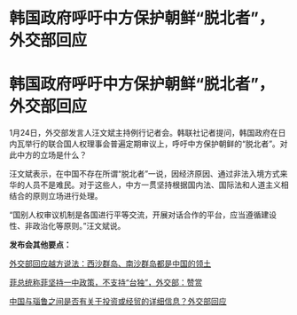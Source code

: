 # 韩国政府呼吁中方保护朝鲜“脱北者”，外交部回应

# 韩国政府呼吁中方保护朝鲜“脱北者”，外交部回应

1月24日，外交部发言人汪文斌主持例行记者会。韩联社记者提问，韩国政府在日内瓦举行的联合国人权理事会普遍定期审议上，呼吁中方保护朝鲜的“脱北者”。对此中方的立场是什么？

汪文斌表示，在中国不存在所谓“脱北者”一说，因经济原因、通过非法入境方式来华的人员不是难民。对于这些人，中方一贯坚持根据国内法、国际法和人道主义相结合的原则立场进行处理。

“国别人权审议机制是各国进行平等交流，开展对话合作的平台，应当遵循建设性、非政治化等原则。”汪文斌说。

**发布会其他要点：**

[外交部回应越方说法：西沙群岛、南沙群岛都是中国的领土 ](https://news.qq.com/rain/a/20240124A05C0J00)

[菲总统称菲坚持一中政策，不支持“台独”，外交部：赞赏](https://news.qq.com/rain/a/20240124A05ELF00)

[中国与瑙鲁之间是否有关于投资或经贸的详细信息？外交部回应](https://news.qq.com/rain/a/20240124A05D0500)

